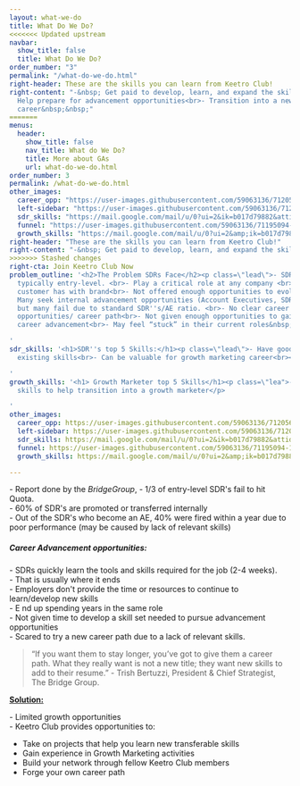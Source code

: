 ```yaml
---
layout: what-we-do
title: What Do We Do?
<<<<<<< Updated upstream
navbar:
  show_title: false
  title: What Do We Do?
order_number: "3"
permalink: "/what-do-we-do.html"
right-header: These are the skills you can learn from Keetro Club!
right-content: "-&nbsp; Get paid to develop, learn, and expand the skillset&nbsp;<br>-
  Help prepare for advancement opportunities<br>- Transition into a new marketing
  career&nbsp;&nbsp;"
=======
menus:
  header:
    show_title: false
    nav_title: What do We Do?
    title: More about GAs
    url: what-do-we-do.html
order_number: 3
permalink: /what-do-we-do.html
other_images:
  career_opp: "https://user-images.githubusercontent.com/59063136/71205671-b6a53180-2257-11ea-83ef-e2437fbc6031.png"
  left-sidebar: "https://user-images.githubusercontent.com/59063136/71206821-6085bd80-225a-11ea-9435-4a40c5b5920b.jpg"
  sdr_skills: "https://mail.google.com/mail/u/0?ui=2&ik=b017d79882&attid=0.1&permmsgid=msg-a:r-2800180304213369896&th=16f15f68b1fad78c&view=fimg&sz=s0-l75-ft&attbid=ANGjdJ-1lbvfLvAGc-TYi_GmAsSCzo2ZmcQQLpp-d80TpcX8fj8WjwhLyd3Ja1DfzfYoRlg89n4fACtTeYKXcuE9ulhorwJP3WBDDFQM3wG8VpOTlgyU9aLwtNh8wzE&disp=emb&realattid=ii_k4afpryb0"
  funnel: "https://user-images.githubusercontent.com/59063136/71195094-1690dd80-2242-11ea-85b2-dfbabe5cee0c.png"
  growth_skills: "https://mail.google.com/mail/u/0?ui=2&amp;ik=b017d79882&amp;attid=0.1&amp;permmsgid=msg-a:r1922318279603828568&amp;th=16f15ff67e2141c8&amp;view=fimg&amp;sz=s0-l75-ft&amp;attbid=ANGjdJ_fYVlusLWf_RY14S9aw1XVRNSg01Yd31WVQ4Wjo50U2lzJglOUxoHBnAW_VTr_y8hJKNpOLPd3NAwCZX_hr5FhfbHlflH6EOtciisASbDYnWeXETe5uxF5vzs&amp;disp=emb&amp;realattid=ii_k4ag2bqk0"
right-header: "These are the skills you can learn from Keetro Club!"
right-content: "-&nbsp; Get paid to develop, learn, and expand the skillset&nbsp;<br>- Help prepare for advancement opportunities<br>- Transition into a new marketing career&nbsp;&nbsp;"
>>>>>>> Stashed changes
right-cta: Join Keetro Club Now
problem_outline: '<h2>The Problem SDRs Face</h2><p class=\"lead\">- SDR roles are
  typically entry-level. <br>- Play a critical role at any company <br>- First contact
  customer has with brand<br>- Not offered enough opportunities to evolve their career<br>-
  Many seek internal advancement opportunities (Account Executives, SDR Manager, etc.)
  but many fail due to standard SDR''s/AE ratio. <br>- No clear career advancement
  opportunities/ career path<br>- Not given enough opportunities to gain skills for
  career advancement<br>- May feel “stuck” in their current roles&nbsp;</p>

'
sdr_skills: '<h1>SDR''s top 5 Skills:</h1><p class=\"lead\">- Have good/versitile
  existing skills<br>- Can be valuable for growth marketing career<br><br></p>

'
growth_skills: '<h1> Growth Marketer top 5 Skills</h1><p class=\"lea">- Learn additional
  skills to help transition into a growth marketer</p>

'
other_images:
  career_opp: https://user-images.githubusercontent.com/59063136/71205671-b6a53180-2257-11ea-83ef-e2437fbc6031.png
  left-sidebar: https://user-images.githubusercontent.com/59063136/71206821-6085bd80-225a-11ea-9435-4a40c5b5920b.jpg
  sdr_skills: https://mail.google.com/mail/u/0?ui=2&ik=b017d79882&attid=0.1&permmsgid=msg-a:r-2800180304213369896&th=16f15f68b1fad78c&view=fimg&sz=s0-l75-ft&attbid=ANGjdJ-1lbvfLvAGc-TYi_GmAsSCzo2ZmcQQLpp-d80TpcX8fj8WjwhLyd3Ja1DfzfYoRlg89n4fACtTeYKXcuE9ulhorwJP3WBDDFQM3wG8VpOTlgyU9aLwtNh8wzE&disp=emb&realattid=ii_k4afpryb0
  funnel: https://user-images.githubusercontent.com/59063136/71195094-1690dd80-2242-11ea-85b2-dfbabe5cee0c.png
  growth_skills: https://mail.google.com/mail/u/0?ui=2&amp;ik=b017d79882&amp;attid=0.1&amp;permmsgid=msg-a:r1922318279603828568&amp;th=16f15ff67e2141c8&amp;view=fimg&amp;sz=s0-l75-ft&amp;attbid=ANGjdJ_fYVlusLWf_RY14S9aw1XVRNSg01Yd31WVQ4Wjo50U2lzJglOUxoHBnAW_VTr_y8hJKNpOLPd3NAwCZX_hr5FhfbHlflH6EOtciisASbDYnWeXETe5uxF5vzs&amp;disp=emb&amp;realattid=ii_k4ag2bqk0

---
```

<p>- Report done by the <i>BridgeGroup</i>, - 1/3 of entry-level SDR's fail to hit Quota. <br>- 60% of SDR's are promoted or transferred internally<br>- Out of the SDR's who become an AE, 40% were fired within a year due to poor performance (may be caused by lack of relevant skills)</p>
<h5>Career Advancement opportunities:</h5>
<p>- SDRs quickly learn the tools and skills required for the job (2-4 weeks). <br>- That is usually where it ends<br>- Employers don't provide the time or resources to continue to learn/develop new skills<br>- E
    <gwmw class="ginger-module-highlighter-mistake-type-3" id="gwmw-15766279482914952798457">nd</gwmw>&nbsp;up spending years in the same role <br>- Not given time to develop a skill set needed to pursue advancement opportunities<br>- Scared to try a new career path due to a lack of relevant skills. </p>
<blockquote> “If you want them to stay longer, you’ve got to give them a career path. What they really want is not a new title; they want new skills to add to their resume.” - Trish Bertuzzi, President &amp; Chief Strategist, The Bridge Group. </blockquote>
<p><b><u>
Solution:</u></b></p>
<p>- Limited growth opportunities<br>- Keetro Club provides opportunities to:</p>
<ul class="bullets">
    <li>Take on projects that help you learn new transferable skills</li>
    <li>Gain experience in Growth Marketing activities</li>
    <li>Build your network through fellow Keetro Club members&nbsp;</li>
    <li>Forge your own career path</li>
</ul>
